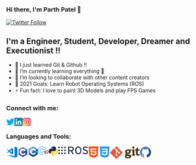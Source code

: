 ### Hi there, I'm Parth Patel 👋

[![Twitter Follow](https://img.shields.io/twitter/follow/Parth_patel_20?color=1DA1F2&logo=twitter&style=for-the-badge)](https://twitter.com/intent/tweet?screen_name=Parth_patel_20&ref_src=twsrc%5Etfw)

## I'm a Engineer, Student, Developer, Dreamer and Executionist !!

- 🔭 I just learned Git & Github !!
- 🌱 I’m currently learning everything 🤣
- 👯 I’m looking to collaborate with other content creators
- 🥅 2021 Goals: Learn Robot Operating Systems (ROS)
- ⚡ Fun fact: I love to paint 3D Models and play FPS Games

### Connect with me:

[<img align="left" alt="Parth Patel | Twitter" width="22px" src="Resources/Logo/Twitter Logo.png" />][twitter]
[<img align="left" alt="Parth Patel | LinkedIn" width="22px" src="Resources/Logo/LinkedIn Logo.png" />][linkedin]
[<img align="left" alt="Parth Patel | Instagram" width="22px" src="Resources/Logo/Instagram Logo.png" />][instagram]
<br />

### Languages and Tools:

<img width="30px" align="left" alt="Visual Studio Code" src="Resources/Profile Logos/VS Code.jpeg">
<img width="30px" align="left" alt="C Programming" src="Resources/Profile Logos/C Logo.jpeg">
<img width="25px" align="left" alt="C++ Programming" src="Resources/Profile Logos/CPP Logo.jpeg">
<img width="30px" align="left" alt="Embedded C Programming" src="Resources/Profile Logos/Embedded C Logo.jpeg">
<img width="25px" align="left" alt="Python Programming" src="Resources/Profile Logos/Python Logo.jpeg">
<img width="80px" align="left" alt="ROS" src="Resources/Profile Logos/ROS Logo.jpeg">
<img width="30px" align="left" alt="HTML" src="Resources/Profile Logos/HTML5 Logo.jpeg">
<img width="30px" align="left" alt="CSS" src="Resources/Profile Logos/CSS Logo.jpeg">
<img width="80px" align="left" alt="Git" src="Resources/Profile Logos/Git Logo.jpeg">
<img width="30px" align="left" alt="GitHub" src="Resources/Profile Logos/GitHub Logo.jpeg">

[website]: https://ParthPatel
[twitter]: https://twitter.com/Parth_patel_20
[instagram]: https://www.instagram.com/parth.patel_20/
[linkedin]: https://www.linkedin.com/in/parth-patel-783487157/
